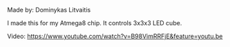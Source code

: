 Made by: Dominykas Litvaitis

I made this for my Atmega8 chip. It controls 3x3x3 LED cube.

Video: https://www.youtube.com/watch?v=B98VimRRFjE&feature=youtu.be
